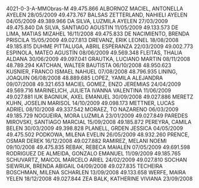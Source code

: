 4021-0-3-A-MMObras-M
49.475.866 ALBORNOZ MACIEL, ANTONELLA AYELEN 28/05/2009
49.473.767 BALSAS ZETTERLAND, NAHIELI AYELEN 04/05/2009
49.389.966 DA SILVA, LUZMILA AYELEN 27/03/2009
49.475.840 DA SILVA, SANTIAGO AGUSTIN 11/05/2009
49.133.573 DE LIMA, MATIAS MIZAHEL 16/11/2008
49.475.833 DE NACIMIENTO, BRENDA PRISCILA 15/05/2009
49.027.813 DREVANZ, ERIK LEONEL 18/08/2008
49.185.815 DUHME PITTALUGA, ABRIL ESPERANZA 22/03/2009
49.002.773 ESPINOLA, MATEO AGUSTÍN 08/06/2009
49.569.348 FLEITAS, THALIA ALDANA 30/06/2009
49.097.041 GRAUTKA, LUCIANO MARTIN 08/11/2008
48.789.294 KATCHAN, WALTER BAUTISTA 06/10/2008
48.950.623 KUSNIER, FRANCO ISMAEL NAHUEL 07/08/2008
48.796.935 LINING, JOAQUIN 06/08/2008
48.889.685 LOPEZ, YAMILA ALEJANDRA 09/07/2008
49.321.653 MACIEL GOMEZ, ENZO JEREMIAS 24/04/2009
49.569.716 MARINELICH, JULIETA IVANNA VALENTINA 11/06/2009
49.027.881  IUK BAGNIUK, AXEL EMANUEL 30/09/2008
49.027.886 MERETZ KUHN, JOSELIN MARISOL 14/10/2009
49.098.173 METTNER, LUCAS ADRIEL 08/10/2008
49.337.542 MORAEZ, TO  NAZARENO 06/03/2009
49.185.729 NOGUEIRA, MORA LUZMILA 23/01/2009
49.027.849 PAREDES MIROVSKI, SANTIAGO MARCIAL 15/09/2008
49.185.872 PEREYRA, CAMILA BELEN 30/03/2009
49.398.828 PLANELL, GRDEN JESSICA 04/05/2009
49.475.502 PODKOWA, MILENA EVELIN 26/05/2009
48.932.260 PRENCE, OSMAR DEREK 16/12/2008
49.027.882 RAMIREZ, MELANI NOEMI 09/10/2008
49.475.835 REBAK, REBECA MAIALEN 07/05/2009
49.691.598 RODRIGUEZ DE ALMEIDA, GONZALO EMANUEL 11/09/2009
49.185.765 SCHUVARTZ, MAICOL MARCELO ARIEL 24/02/2009
49.027.810 SOCHAN SIEWRUK, BRENDA ABIGAIL 04/09/2008
49.027.835 TECHEIRA BOSCHMAN, MILENA SCHARLEN 13/09/2008
49.133.658 WERFE, MAIRA YELEN 18/12/2008
49.027.844 ZEA BALK, KATHERINE VIVIANA 23/09/2008
